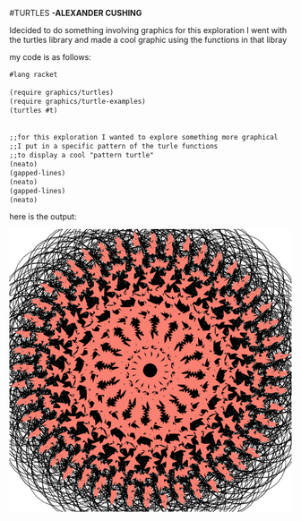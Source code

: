 #TURTLES
**-ALEXANDER CUSHING**

Idecided to do something involving graphics for this exploration
I went with the turtles library and made a cool
graphic using the functions in that libray

my code is as follows:

```racket
#lang racket

(require graphics/turtles)
(require graphics/turtle-examples)
(turtles #t)


;;for this exploration I wanted to explore something more graphical
;;I put in a specific pattern of the turle functions
;;to display a cool "pattern turtle"
(neato)
(gapped-lines)
(neato)
(gapped-lines)
(neato)
```

here is the output:


![outputted Turtle](https://raw.githubusercontent.com/alexcushing/FP2/master/output.png "TURTLE")
